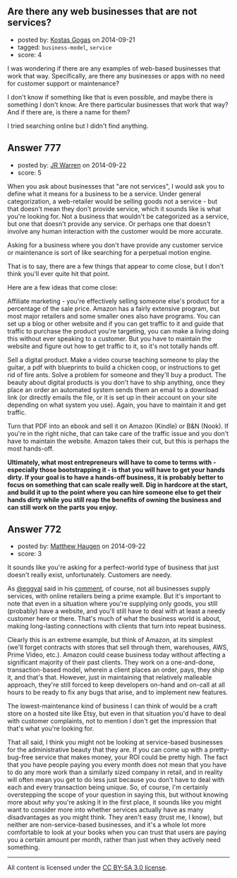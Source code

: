 ## Are there any web businesses that are not services?

- posted by: [Kostas Gogas](https://stackexchange.com/users/4773966/kostas-gogas) on 2014-09-21
- tagged: `business-model`, `service`
- score: 4

I was wondering if there are any examples of web-based businesses that work that way. Specifically, are there any businesses or apps with no need for customer support or maintenance?

I don't know if something like that is even possible, and maybe there is something I don't know. Are there particular businesses that work that way? And if there are, is there a name for them?

I tried searching online but I didn't find anything.


## Answer 777

- posted by: [JR Warren](https://stackexchange.com/users/1866317/jr-warren) on 2014-09-22
- score: 5

When you ask about businesses that "are not services", I would ask you to define what it means for a business to be a service.  Under general categorization, a web-retailer would be selling goods not a service - but that doesn't mean they don't provide service, which it sounds like is what you're looking for. Not a business that wouldn't be categorized as a service, but one that doesn't provide any service.  Or perhaps one that doesn't involve any human interaction with the customer would be more accurate.

Asking for a business where you don't have provide any customer service or maintenance is sort of like searching for a perpetual motion engine. 

That is to say, there are a few things that appear to come close, but I don't think you'll ever quite hit that point.

Here are a few ideas that come close:

Affiliate marketing - you're effectively selling someone else's product for a percentage of the sale price. Amazon has a fairly extensive program, but most major retailers and some smaller ones also have programs.  You can set up a blog or other website and if you can get traffic to it and guide that traffic to purchase the product you're targeting, you can make a living doing this without ever speaking to a customer.  But you have to maintain the website and figure out how to get traffic to it, so it's not totally hands off.

Sell a digital product. Make a video course teaching someone to play the guitar, a pdf with blueprints to build a chicken coop, or instructions to get rid of fire ants.  Solve a problem for someone and they'll buy a product.  The beauty about digital products is you don't have to ship anything, once they place an order an automated system sends them an email to a download link (or directly emails the file, or it is set up in their account on your site depending on what system you use).  Again, you have to maintain it and get traffic.

Turn that PDF into an ebook and sell it on Amazon (Kindle) or B&N (Nook).  If you're in the right niche, that can take care of the traffic issue and you don't have to maintain the website. Amazon takes their cut, but this is perhaps the most hands-off.


**Ultimately, what most entrepreneurs will have to come to terms with - especially those bootstrapping it - is that you will have to get your hands dirty.  If your goal is to have a hands-off business, it is probably better to focus on something that can scale really well. Dig in hardcore at the start, and build it up to the point where you can hire someone else to get their hands dirty while you still reap the benefits of owning the business and can still work on the parts you enjoy.**


## Answer 772

- posted by: [Matthew Haugen](https://stackexchange.com/users/1325646/matthew-haugen) on 2014-09-22
- score: 3

It sounds like you're asking for a perfect-world type of business that just doesn't really exist, unfortunately. Customers are needy. 

As [@eggyal](https://startups.stackexchange.com/users/131/eggyal) said in his [comment](https://startups.stackexchange.com/questions/766/are-there-any-web-businesses-that-are-not-services#comment1003_766), of course, not all businesses supply services, with online retailers being a prime example. But it's important to note that even in a situation where you're supplying only goods, you still (probably) have a website, and you'll still have to deal with at least a needy customer here or there. That's much of what the business world is about, making long-lasting connections with clients that turn into repeat business.

Clearly this is an extreme example, but think of Amazon, at its simplest (we'll forget contracts with stores that sell through them, warehouses, AWS, Prime Video, etc.). Amazon could cease business today without affecting a significant majority of their past clients. They work on a one-and-done, transaction-based model, wherein a client places an order, pays, they ship it, and that's that. However, just in maintaining that relatively malleable approach, they're still forced to keep developers on-hand and on-call at all hours to be ready to fix any bugs that arise, and to implement new features.

The lowest-maintenance kind of business I can think of would be a craft store on a hosted site like Etsy, but even in that situation you'd have to deal with customer complaints, not to mention I don't get the impression that that's what you're looking for.

That all said, I think you might not be looking at service-based businesses for the administrative beauty that they are. If you can come up with a pretty-bug-free service that makes money, your ROI could be pretty high. The fact that you have people paying you every month does not mean that you have to do any more work than a similarly sized company in retail, and in reality will often mean you get to do less just because you don't have to deal with each and every transaction being unique. So, of course, I'm certainly overstepping the scope of your question in saying this, but without knowing more about *why* you're asking it in the first place, it sounds like you might want to consider more into whether services actually have as many disadvantages as you might think. They aren't easy (trust me, I know), but neither are non-service-based businesses, and it's a whole lot more comfortable to look at your books when you can trust that users are paying you a certain amount per month, rather than just when they actively need something.



---

All content is licensed under the [CC BY-SA 3.0 license](https://creativecommons.org/licenses/by-sa/3.0/).
